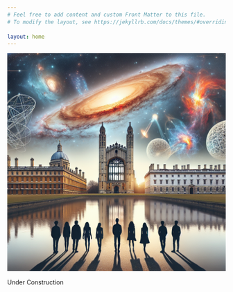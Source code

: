 ```yaml
---
# Feel free to add content and custom Front Matter to this file.
# To modify the layout, see https://jekyllrb.com/docs/themes/#overriding-theme-defaults

layout: home
---
```


![DALL·E 3 prompt: "The Cambridge University skyline, but the sky is instead the multimessenger night sky; the Planck CMB anisotropies should form the far distant background, with supernovae explosions, gravitational waves and large scale structure visible in the middle ground, all visible over the dreaming spires of King's college, the Institute of Astronomy and the backs of the river Camb. A team of cosmology researchers should be silhouetted facing away from the viewer, standing together"](/assets/images/tmpbas7n88j.PNG)

Under Construction
